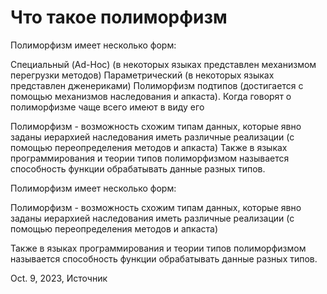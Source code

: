 # Что такое полиморфизм

Полиморфизм имеет несколько форм:

Специальный (Ad-Hoc) (в некоторых языках представлен механизмом перегрузки методов)
Параметрический (в некоторых языках представлен дженериками)
Полиморфизм подтипов (достигается с помощью механизмов наследования и апкаста). Когда говорят о полиморфизме чаще всего имеют в виду его

Полиморфизм - возможность схожим типам данных, которые явно заданы иерархией наследования иметь различные реализации (с помощью переопределения методов и апкаста)
Также в языках программирования и теории типов полиморфизмом называется способность функции обрабатывать данные разных типов.

Полиморфизм имеет несколько форм:

Полиморфизм - возможность схожим типам данных, которые явно заданы иерархией наследования иметь различные реализации (с помощью переопределения методов и апкаста)

Также в языках программирования и теории типов полиморфизмом называется способность функции обрабатывать данные разных типов.

Oct. 9, 2023, Источник

